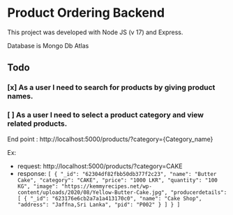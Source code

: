 # Product Ordering Backend

This project was developed with Node JS (v 17) and Express. 

Database is Mongo Db Atlas

## Todo

### [x] As a user I need to search for products by giving product names.

### [ ] As a user I need to select a product category and view related products.

End point : http://localhost:5000/products/?category={Category_name}

Ex:

- request: http://localhost:5000/products/?category=CAKE
- response: 
        ```
        [
            {
                "_id": "62304df82fbb50db377f2c23",
                "name": "Butter Cake",
                "category": "CAKE",
                "price": "1000 LKR",
                "quantity": "100 KG",
                "image": "https://kemmyrecipes.net/wp-content/uploads/2020/08/Yellow-Butter-Cake.jpg",
                "producerdetails": [
                    {
                        "_id": "623176e6cb2a7a1a413170c0",
                        "name": "Cake Shop",
                        "address": "Jaffna,Sri Lanka",
                        "pid": "P002"
                    }
                ]
            }
        ]
        ```
<!-- - [ ] As a user I need to select a product and view its details.
- [ ] As a user I need to create new carts
- [ ] As a user I need to select products and add them to the relevant cart.
- [ ] As a user I need to view my carts.
- [ ] As a user I need to remove products from my carts.
- [ ] As a user I need to select a cart and view its details
- [ ] As a user I need to close unnecessary carts. -->

